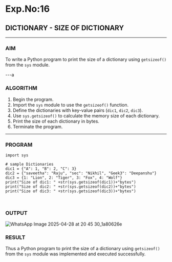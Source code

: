 # Exp.No:16  
## DICTIONARY - SIZE OF DICTIONARY

---

### AIM  
To write a Python program to print the size of a dictionary using `getsizeof()` from the `sys` module.

---a

### ALGORITHM

1. Begin the program.  
2. Import the `sys` module to use the `getsizeof()` function.  
3. Define the dictionaries with key-value pairs (`dic1`, `dic2`, `dic3`).  
4. Use `sys.getsizeof()` to calculate the memory size of each dictionary.  
5. Print the size of each dictionary in bytes.  
6. Terminate the program.

---

### PROGRAM

```
import sys
  
# sample Dictionaries
dic1 = {"A": 1, "B": 2, "C": 3} 
dic2 = {"saveetha": "Raju", "sec": "Nikhil", "Geek3": "Deepanshu"}
dic3 = {1: "Lion", 2: "Tiger", 3: "Fox", 4: "Wolf"}
print("Size of dic1: " +str(sys.getsizeof(dic1))+"bytes")
print("Size of dic2: " +str(sys.getsizeof(dic2))+"bytes")
print("Size of dic3: " +str(sys.getsizeof(dic3))+"bytes")



```

### OUTPUT
![WhatsApp Image 2025-04-28 at 20 45 30_1a80626e](https://github.com/user-attachments/assets/2a153bf1-037d-4034-9902-b22d3f4d17ba)


### RESULT
Thus a Python program to print the size of a dictionary using `getsizeof()` from the `sys` module was implemented and executed successfully.
